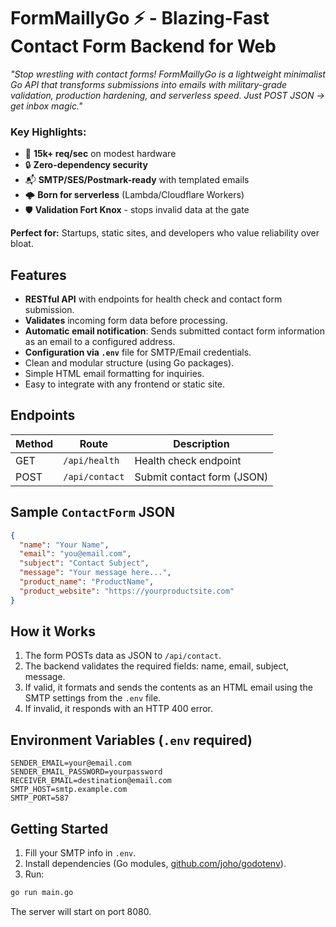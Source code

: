 # FormMaillyGo ⚡ - Blazing-Fast Contact Form Backend for Web



*"Stop wrestling with contact forms! FormMaillyGo is a lightweight minimalist Go API that transforms submissions into emails with military-grade validation, production hardening, and serverless speed. Just POST JSON → get inbox magic."*

### Key Highlights:
- 🚀 **15k+ req/sec** on modest hardware
- 🔒 **Zero-dependency security**
- 📬 **SMTP/SES/Postmark-ready** with templated emails
- 🌩️ **Born for serverless** (Lambda/Cloudflare Workers)
- 🛡️ **Validation Fort Knox** - stops invalid data at the gate

**Perfect for:** Startups, static sites, and developers who value reliability over bloat.

## Features

- **RESTful API** with endpoints for health check and contact form submission.
- **Validates** incoming form data before processing.
- **Automatic email notification**: Sends submitted contact form information as an email to a configured address.
- **Configuration via `.env`** file for SMTP/Email credentials.
- Clean and modular structure (using Go packages).
- Simple HTML email formatting for inquiries.
- Easy to integrate with any frontend or static site.

## Endpoints

| Method | Route            | Description                 |
|--------|------------------|-----------------------------|
| GET    | `/api/health`    | Health check endpoint       |
| POST   | `/api/contact`   | Submit contact form (JSON)  |

## Sample `ContactForm` JSON

```json
{
  "name": "Your Name",
  "email": "you@email.com",
  "subject": "Contact Subject",
  "message": "Your message here...",
  "product_name": "ProductName",
  "product_website": "https://yourproductsite.com"
}
```

## How it Works

1. The form POSTs data as JSON to `/api/contact`.
2. The backend validates the required fields: name, email, subject, message.
3. If valid, it formats and sends the contents as an HTML email using the SMTP settings from the `.env` file.
4. If invalid, it responds with an HTTP 400 error.

## Environment Variables (`.env` required)

```
SENDER_EMAIL=your@email.com
SENDER_EMAIL_PASSWORD=yourpassword
RECEIVER_EMAIL=destination@email.com
SMTP_HOST=smtp.example.com
SMTP_PORT=587
```

## Getting Started

1. Fill your SMTP info in `.env`.
2. Install dependencies (Go modules, [github.com/joho/godotenv](https://github.com/joho/godotenv)).
3. Run:

```bash
go run main.go
```

The server will start on port 8080.
